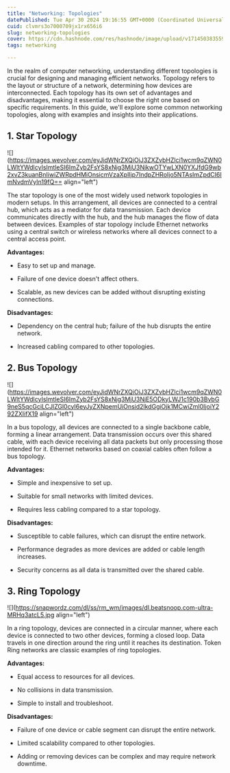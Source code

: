 ```yaml
---
title: "Networking: Topologies"
datePublished: Tue Apr 30 2024 19:16:55 GMT+0000 (Coordinated Universal Time)
cuid: clvmrs3o7000709jx1rx656i6
slug: networking-topologies
cover: https://cdn.hashnode.com/res/hashnode/image/upload/v1714503835591/b78347a6-cf90-47df-90c0-37d22fcd2d49.jpeg
tags: networking

---
```


In the realm of computer networking, understanding different topologies is crucial for designing and managing efficient networks. Topology refers to the layout or structure of a network, determining how devices are interconnected. Each topology has its own set of advantages and disadvantages, making it essential to choose the right one based on specific requirements. In this guide, we'll explore some common networking topologies, along with examples and insights into their applications.

## **1\. Star Topology**

![](https://images.wevolver.com/eyJidWNrZXQiOiJ3ZXZvbHZlci1wcm9qZWN0LWltYWdlcyIsImtleSI6ImZyb2FsYS8xNjg3MjU3NjkwOTYwLXN0YXJfdG9wb2xvZ3kuanBnIiwiZWRpdHMiOnsicmVzaXplIjp7IndpZHRoIjo5NTAsImZpdCI6ImNvdmVyIn19fQ== align="left")

The star topology is one of the most widely used network topologies in modern setups. In this arrangement, all devices are connected to a central hub, which acts as a mediator for data transmission. Each device communicates directly with the hub, and the hub manages the flow of data between devices. Examples of star topology include Ethernet networks using a central switch or wireless networks where all devices connect to a central access point.

**Advantages:**

* Easy to set up and manage.
    
* Failure of one device doesn't affect others.
    
* Scalable, as new devices can be added without disrupting existing connections.
    

**Disadvantages:**

* Dependency on the central hub; failure of the hub disrupts the entire network.
    
* Increased cabling compared to other topologies.
    

## **2\. Bus Topology**

![](https://images.wevolver.com/eyJidWNrZXQiOiJ3ZXZvbHZlci1wcm9qZWN0LWltYWdlcyIsImtleSI6ImZyb2FsYS8xNjg3MjU3NjE5ODkyLWJ1c190b3BvbG9neS5qcGciLCJlZGl0cyI6eyJyZXNpemUiOnsid2lkdGgiOjk1MCwiZml0IjoiY292ZXIifX19 align="left")

In a bus topology, all devices are connected to a single backbone cable, forming a linear arrangement. Data transmission occurs over this shared cable, with each device receiving all data packets but only processing those intended for it. Ethernet networks based on coaxial cables often follow a bus topology.

**Advantages:**

* Simple and inexpensive to set up.
    
* Suitable for small networks with limited devices.
    
* Requires less cabling compared to a star topology.
    

**Disadvantages:**

* Susceptible to cable failures, which can disrupt the entire network.
    
* Performance degrades as more devices are added or cable length increases.
    
* Security concerns as all data is transmitted over the shared cable.
    

## **3\. Ring Topology**

![](https://snapwordz.com/dl/ss/rm_wm/images/dl.beatsnoop.com-ultra-MRHq3atcL5.jpg align="left")

In a ring topology, devices are connected in a circular manner, where each device is connected to two other devices, forming a closed loop. Data travels in one direction around the ring until it reaches its destination. Token Ring networks are classic examples of ring topologies.

**Advantages:**

* Equal access to resources for all devices.
    
* No collisions in data transmission.
    
* Simple to install and troubleshoot.
    

**Disadvantages:**

* Failure of one device or cable segment can disrupt the entire network.
    
* Limited scalability compared to other topologies.
    
* Adding or removing devices can be complex and may require network downtime.